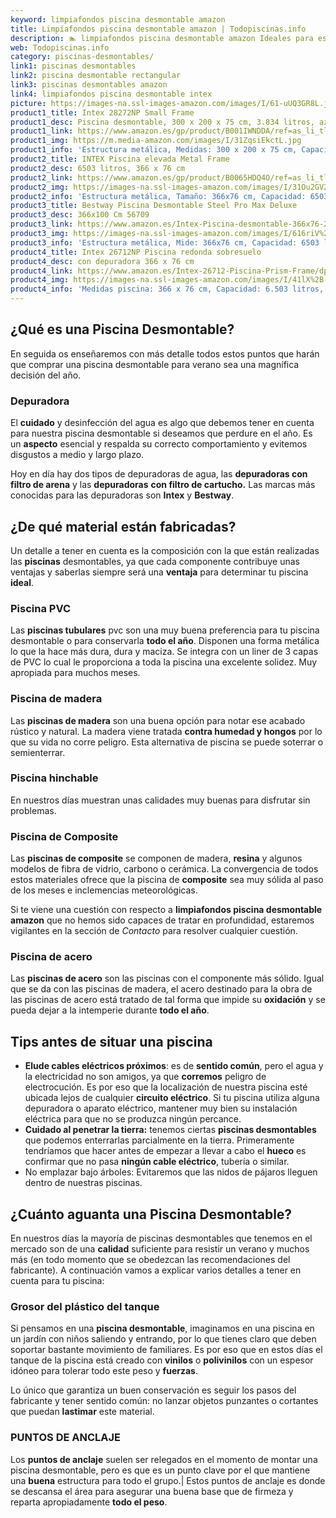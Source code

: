 ```yaml
---
keyword: limpiafondos piscina desmontable amazon
title: Limpiafondos piscina desmontable amazon | Todopiscinas.info
description: 🏊 limpiafondos piscina desmontable amazon Ideales para este verano 2021. Aquí puedes comprar limpiafondos piscina desmontable amazon y comparar con otras similares. No dejes escapar limpiafondos piscina desmontable amazon a un precio realmente tentador.
web: Todopiscinas.info
category: piscinas-desmontables/
link1: piscinas desmontables
link2: piscina desmontable rectangular
link3: piscinas desmontables amazon
link4: limpiafondos piscina desmontable intex
picture: https://images-na.ssl-images-amazon.com/images/I/61-uUQ3GR8L.jpg
product1_title: Intex 28272NP Small Frame
product1_desc: Piscina desmontable, 300 x 200 x 75 cm, 3.834 litros, azul
product1_link: https://www.amazon.es/gp/product/B001IWNDDA/ref=as_li_tl?ie=UTF8&camp=3638&creative=24630&creativeASIN=B001IWNDDA&linkCode=as2&tag=todopiscinas0e-21&linkId=25b9d647487c889cb6ef56ed63f50ca1
product1_img: https://m.media-amazon.com/images/I/31ZqsiEkctL.jpg
product1_info: 'Estructura metálica, Medidas: 300 x 200 x 75 cm, Capacidad: 3.834 litros, Para 6 personas (+ 6 años), Fácil montaje, Forma rectangular'
product2_title: INTEX Piscina elevada Metal Frame
product2_desc: 6503 litros, 366 x 76 cm
product2_link: https://www.amazon.es/gp/product/B0065HDQ4O/ref=as_li_tl?ie=UTF8&camp=3638&creative=24630&creativeASIN=B0065HDQ4O&linkCode=as2&tag=todopiscinas0e-21&linkId=ed2430e3ba564d3527ee103df33ed7b3
product2_img: https://images-na.ssl-images-amazon.com/images/I/31Ou2GV2SAL.jpg
product2_info: 'Estructura metálica, Tamaño: 366x76 cm, Capacidad: 6503 litros, Forma circular, De 4 a 7 personas (+6 años)'
product3_title: Bestway Piscina Desmontable Steel Pro Max Deluxe
product3_desc: 366x100 Cm 56709
product3_link: https://www.amazon.es/Intex-Piscina-desmontable-366x76-28210NP/dp/B0065HDQ4O?__mk_es_ES=%C3%85M%C3%85%C5%BD%C3%95%C3%91&crid=25UQGV9HG2INI&dchild=1&keywords=piscinas+desmontables&qid=1615854176&sprefix=piscinas+dem%2Caps%2C201&sr=8-5&linkCode=ll1&tag=todopiscinas0e-21&linkId=34f200977c6cbaab1f3f4d9ac0e64755&language=es_ES&ref_=as_li_ss_tl
product3_img: https://images-na.ssl-images-amazon.com/images/I/616riV%2BiY3L.jpg
product3_info: 'Estructura metálica, Mide: 366x76 cm, Capacidad: 6503 litros, De 4 a 7 personas mayores de 6 años, Forma circular, Tecnología Super-Tough'
product4_title: Intex 26712NP Piscina redonda sobresuelo
product4_desc: con depuradora 366 x 76 cm
product4_link: https://www.amazon.es/Intex-26712-Piscina-Prism-Frame/dp/B07FB823GL?__mk_es_ES=%C3%85M%C3%85%C5%BD%C3%95%C3%91&dchild=1&keywords=piscinas+desmontables+con+depuradora&qid=1615936418&sr=8-5&linkCode=ll1&tag=todopiscinas0e-21&linkId=d98699de7830cd471766fa1daa36de34&language=es_ES&ref_=as_li_ss_tl
product4_img: https://images-na.ssl-images-amazon.com/images/I/41lX%2B-YpibL.jpg
product4_info: 'Medidas piscina: 366 x 76 cm, Capacidad: 6.503 litros, Incluye depuradora de cartucha A, Lona resistente triple capa'
---
```


## ¿Qué es una Piscina Desmontable?



En seguida os enseñaremos con más detalle todos estos puntos que harán que comprar una piscina desmontable para verano sea una magnífica decisión del año.


### Depuradora

El **cuidado** y desinfección del agua es algo que debemos tener en cuenta para nuestra piscina desmontable si deseamos que perdure en el año. Es un **aspecto** esencial y respalda su correcto comportamiento y evitemos disgustos a medio y largo plazo.

Hoy en día hay dos tipos de depuradoras de agua, las **depuradoras con filtro de arena** y  las **depuradoras** **con filtro de cartucho.** Las marcas más conocidas para las depuradoras son **Intex** y **Bestway**.


## ¿De qué material están fabricadas?

Un detalle a tener en cuenta es la composición con la que están realizadas las **piscinas** desmontables, ya que cada componente contribuye unas ventajas y saberlas siempre será una **ventaja** para determinar tu piscina **ideal**.


### Piscina  PVC

Las **piscinas tubulares** pvc son una muy buena preferencia para tu piscina desmontable o para conservarla **todo el año**. Disponen una forma metálica lo que la hace más dura, dura y maciza. Se integra con un liner de 3 capas de PVC lo cual le proporciona a toda la piscina una excelente solidez. Muy apropiada para muchos meses.


### Piscina de madera

Las **piscinas de madera** son una buena opción para notar ese acabado rústico y natural. La madera viene tratada **contra humedad y hongos** por lo que su vida no corre peligro. Esta alternativa de piscina se puede soterrar o semienterrar.


### Piscina hinchable

 En nuestros días muestran unas calidades muy buenas para disfrutar sin problemas.


### Piscina de Composite

Las **piscinas de composite** se componen de madera, **resina** y algunos modelos de fibra de vidrio, carbono o cerámica. La convergencia de todos estos materiales ofrece que la piscina de **composite** sea muy sólida al paso de los meses e inclemencias meteorológicas.

Si te viene una cuestión con respecto a **limpiafondos piscina desmontable amazon** que no hemos sido capaces de tratar en profundidad, estaremos vigilantes en la sección de _Contacto_ para resolver cualquier cuestión.


### Piscina de acero

Las **piscinas de acero** son las piscinas con el componente más sólido. Igual que se da con las piscinas de madera, el acero destinado para la obra de las piscinas de acero está tratado de tal forma que impide su **oxidación** y se pueda dejar a la intemperie durante **todo el año**.

<brand-panel :title=product1_title :desc=product1_desc :img=product1_img :link=product1_link></brand-panel>


## Tips antes de situar una piscina



*   **Elude cables eléctricos próximos**: es de **sentido común**, pero el agua y la electricidad no son amigos, ya que **corremos** peligro de electrocución. Es por eso que la localización de nuestra piscina esté ubicada lejos de cualquier **circuito eléctrico**. Si tu piscina utiliza alguna depuradora o aparato eléctrico, mantener muy bien su instalación eléctrica para que no se produzca ningún percance.
*   **Cuidado al penetrar la tierra:** tenemos ciertas **piscinas desmontables** que podemos enterrarlas parcialmente en la tierra. Primeramente tendríamos que hacer antes de empezar a llevar a cabo el **hueco** es confirmar que no pasa **ningún cable eléctrico**, tubería o similar.
*   No emplazar bajo árboles: Evitaremos que las nidos de pájaros lleguen dentro de nuestras piscinas.

<stats-list :link1=link1 :link2=link2 :link3=link3 :link4=link4 :category=category></stats-list>

<external-banner></external-banner>



## ¿Cuánto aguanta una Piscina Desmontable?

En nuestros días la mayoría de piscinas desmontables que tenemos en el mercado son de una **calidad** suficiente para resistir un verano y muchos más (en todo momento que se obedezcan las recomendaciones del fabricante). A continuación vamos a explicar varios detalles a tener en cuenta para tu piscina:


### Grosor del plástico del tanque

Si pensamos en una **piscina desmontable**, imaginamos en una piscina en un jardín con niños saliendo y entrando, por lo que tienes claro que deben soportar bastante movimiento de familiares. Es por eso que en estos días el tanque de la piscina está creado con **vinilos** o **polivinilos** con un espesor idóneo para tolerar todo este peso y **fuerzas**.

Lo único que garantiza un	 buen conservación es seguir los pasos del fabricante y tener sentido común: no lanzar objetos punzantes o cortantes que puedan **lastimar** este material.


### PUNTOS DE ANCLAJE

Los **puntos de anclaje** suelen ser relegados en el momento de montar una piscina desmontable, pero  es que es un punto clave por el que mantiene una **buena** estructura para todo el grupo.| Estos puntos de anclaje es donde se descansa el área para asegurar una buena base que de firmeza y reparta apropiadamente **todo el peso**.